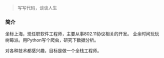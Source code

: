 > 写写代码，谈谈人生

### 简介
坐标上海，现任职软件工程师，主要从事802.11协议相关的开发。
业余时间玩玩树莓派。用Python写个爬虫，研究下数据分析。

对各种技术都感兴趣，目标是做一个全栈工程师。
